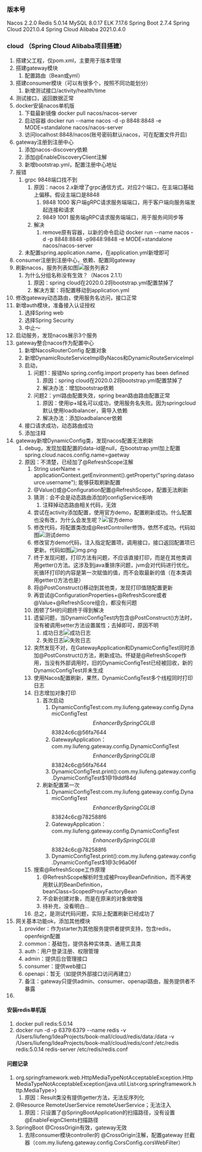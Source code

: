 ### 版本号
Nacos 2.2.0
Redis 5.0.14
MySQL 8.0.17
ELK   7.17.6
Spring Boot 2.7.4
Spring Cloud 2021.0.4
Spring Cloud Alibaba 2021.0.4.0


### cloud （Spring Cloud Alibaba项目搭建）
1. 搭建父工程，仅pom.xml，主要用于版本管理
2. 搭建gateway模块
   1. 配置路由（Bean或yml）
3. 搭建consumer模块（可以有很多个，按照不同功能划分）
   1. 新增测试接口/activity/health/time
4. 测试接口，返回数据正常
5. docker安装nacos单机版
   1. 下载最新镜像 docker pull nacos/nacos-server 
   2. 启动容器 docker run --name nacos -d -p 8848:8848 -e MODE=standalone nacos/nacos-server 
   3. 访问localhost:8848/nacos(账号密码默认nacos，可在配置文件开启)
6. gateway注册到注册中心
   1. 添加nacos-discovery依赖
   2. 添加@EnableDiscoveryClient注解
   3. 新增bootstrap.yml，配置注册中心地址
7. 报错
   1. grpc 9848端口找不到
      1. 原因：nacos 2.x新增了grpc通信方式，对应2个端口，在主端口基础上偏移。假设主端口是8848
         1. 9848 1000 客户端gRPC请求服务端端口，用于客户端向服务端发起连接和请求 
         2. 9849 1001 服务端gRPC请求服务端端口，用于服务间同步等
      2. 解决
         1. remove原有容器，以新的命令启动 docker run --name nacos -d -p 8848:8848 -p9848:9848 -e MODE=standalone nacos/nacos-server
   2. 未配置spring.application.name，在application.yml新增即可
8. consumer注册到注册中心，依赖、配置同gateway
9. 刷新nacos，服务列表如图![服务列表2](./img/register-center-server-list.png)
   1. 为什么分组名称没有生效？（Nacos 2.1.1）
      1. 原因：spring cloud在2020.0.2将bootstrap.yml配置禁掉了
      2. 解决方案：将配置移动到application.yml
10. 修改gateway动态路由，使用服务名访问，接口正常
11. 新增auth模块，准备接入认证授权
    1. 选择Spring web
    2. 选择Spring Security
    3. 中止～
12. 启动服务，发现nacos展示3个服务
13. gateway整合nacos作为配置中心
    1. 新增NacosRouterConfig 配置对象
    2. 新增DynamicRouteServiceImplByNacos和DynamicRouteServiceImpl
    3. 启动，
       1. 问题1：报错No spring.config.import property has been defined
          1. 原因：spring cloud在2020.0.2将bootstrap.yml配置禁掉了
          2. 解决办法：增加bootstrap依赖
       2. 问题2：yml路由配置失效，spring bean路由路由配置正常
          1. 原因：使用ip+域名可以成功，使用服务名失败。因为springcloud默认使用loadbalancer，需导入依赖
          2. 解决办法：添加loadbalancer依赖
    4. 接口请求成功，动态路由成功
    5. 添加注释
14. gateway新增DynamicConfig类，发现nacos配置无法刷新
    1. debug，发现加载配置的data-id是null，在bootstrap.yml加上配置spring.cloud.nacos.config.name=gaetway
    2. 原因：不清楚，已经加了@RefreshScope注解
       1. String userName = applicationContext.getEnvironment().getProperty("spring.datasource.username"); 能够获取刷新配置
       2. @Value()或@Configuration配置@RefreshScope，配置无法刷新
       3. 猜测：会不会是动态路由添加的configService影响
          1. 注释掉动态路由相关代码，无效
       4. 尝试在activity添加配置，使用官方demo，配置刷新成功。什么配置也没有改，为什么会发生呢？![官方demo](./img/nacos-config-official-demo.png)
       5. 修改代码，将配置类改成@RestController修饰，依然不成功。代码如图![测试demo](./img/nacos-config-test.png)
       6. 修改官方demo代码，注入指定配置项，调用接口，接口返回配置项已更新。代码如图![img.png](img/nacos-config-test2.png)
       7. 终于发现问题，打印方法有问题，不应该直接打印，而是在其他类调用getter()方法。这涉及到java重排序问题，jvm会对代码进行优化。死循环打印的内容是第一次赋值的值，而不会取最新的值（在本类调用getter()方法也是）
       8. 将@PostConstruct()移动到其他类，发现打印值随配置更新
       9. 再尝试@ConfigurationProperties+@RefreshScore或者@Value+@RefreshScore组合，都没有问题
       10. 困顿了5H的问题终于得到解决
       11. 遗留问题，当DynamicConfigTest内包含@PostConstruct()方法时，没有被调用setter方法设置属性；去掉即可，原因不明
           1. 成功日志![成功日志](./img/nacos-config-log-success.png)
           2. 失败日志![失败日志](./img/nacos-config-log-fail.png)
       12. 突然发现不对，在GatewayApplication和DynamicConfigTest同时添加@PostConstruct()方法，刷新成功。怀疑是@RefreshScope作用，当没有外部调用时，旧的DynamicConfigTest已经被回收，新的DynamicConfigTest并未生成
       13. 使用Nacos配置刷新，果然，DynamicConfigTest多个线程同时打印日志
       14. 日志增加对象打印
           1. 首次启动
              1. DynamicConfigTest:com.my.liufeng.gateway.config.DynamicConfigTest$$EnhancerBySpringCGLIB$$83824c6c@56fa7644
              2. GatewayApplication：com.my.liufeng.gateway.config.DynamicConfigTest$$EnhancerBySpringCGLIB$$83824c6c@56fa7644
              3. DynamicConfigTest.print():com.my.liufeng.gateway.config.DynamicConfigTest$1@19ddf84d
           2. 刷新配置第一次
              1. DynamicConfigTest:com.my.liufeng.gateway.config.DynamicConfigTest$$EnhancerBySpringCGLIB$$83824c6c@782588f6
              2. GatewayApplication：com.my.liufeng.gateway.config.DynamicConfigTest$$EnhancerBySpringCGLIB$$83824c6c@782588f6
              3. DynamicConfigTest.print():com.my.liufeng.gateway.config.DynamicConfigTest$1@3c96a06f
       15. 搜索@RefreshScope工作原理
           1. @RefreshScope解析时生成被ProxyBeanDefinition，而不再使用默认的BeanDefinition，beanClass=ScopedProxyFactoryBean
           2. 不会新创建对象，而是在原来的对象做增强
           3. 待补充，没看明白...
       16. 总之，是测试代码问题，实际上配置刷新已经成功了
15. 网关基本功能ok，添加其他模块 
    1. provider：作为starter为其他服务提供者提供支持，包含redis，openfeign配置
    2. common：基础包，提供各种实体类、通用工具类
    3. auth：用户登录注册、权限管理
    4. admin：提供后台管理接口
    5. consumer：提供web接口
    6. openapi：暂无（如提供外部接口访问再建立）
    7. 备注：gateway只提供admin、consumer、openapi路由，服务提供者不暴露
16. 


#### 安装redis单机版
1. docker pull redis:5.0.14 
2. docker run -d -p 6379:6379 --name redis -v /Users/liufeng/IdeaProjects/book-mall/cloud/redis/data:/data -v /Users/liufeng/IdeaProjects/book-mall/cloud/redis/conf:/etc/redis redis:5.0.14 redis-server /etc/redis/redis.conf 

#### 问题记录
1. org.springframework.web.HttpMediaTypeNotAcceptableException.HttpMediaTypeNotAcceptableException(java.util.List<org.springframework.http.MediaType>)
   1. 原因：Result<T>类没有提供getter方法，无法反序列化
2. @Resource RemoteUserService remoteUserService；无法注入
   1. 原因：只设置了@SpringBootApplication的扫描路径，没有设置@EnableFeignClients扫描路径
3. SpringBoot @CrossOrigin有效，gateway无效
   1. 去除consumer模块controller的 @CrossOrigin注解，配置gateway 拦截器（com.my.liufeng.gateway.config.CorsConfig.corsWebFilter）
